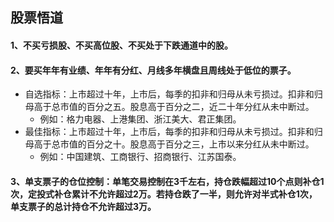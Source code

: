 ## 股票悟道
#### 1、不买亏损股、不买高位股、不买处于下跌通道中的股。
#### 2、要买年年有业绩、年年有分红、月线多年横盘且周线处于低位的票子。
* 自选指标：上市超过十年，上市后，每季的扣非和归母从未亏损过。扣非和归母高于总市值的百分之五。股息高于百分之二，近二十年分红从未中断过。
  - 例如：格力电器、上港集团、浙江美大、君正集团。
* 最佳指标：上市超过十年，上市后，每季的扣非和归母从未亏损过。扣非和归母高于总市值的百分之十。股息高于百分之三，上市以来分红从未中断过。
  - 例如：中国建筑、工商银行、招商银行、江苏国泰。
#### 3、单支票子的仓位控制：单笔交易控制在3千左右，持仓跌幅超过10个点则补仓1次，定投式补仓累计不允许超过2万。若持仓跌了一半，则允许对半式补仓1次，单支票子的总计持仓不允许超过3万。
